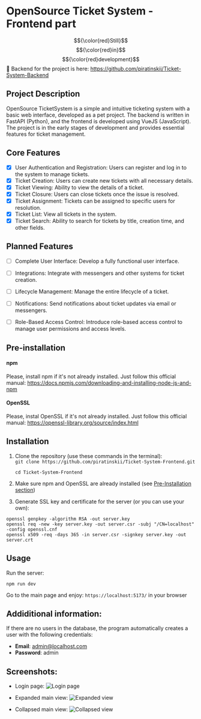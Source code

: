 # OpenSource Ticket System - Frontend part
$${\color{red}Still}$$ $${\color{red}in}$$ $${\color{red}development}$$ 🚧
Backend for the project is here: https://github.com/piratinskii/Ticket-System-Backend

## Project Description

OpenSource TicketSystem is a simple and intuitive ticketing system with a basic web interface, developed as a pet project. The backend is written in FastAPI (Python),
and the frontend is developed using VueJS (JavaScript). The project is in the early stages of development and provides essential features for ticket management.

## Core Features

- [x] User Authentication and Registration: Users can register and log in to the system to manage tickets.
- [x] Ticket Creation: Users can create new tickets with all necessary details.
- [x] Ticket Viewing: Ability to view the details of a ticket.
- [x] Ticket Closure: Users can close tickets once the issue is resolved.
- [x] Ticket Assignment: Tickets can be assigned to specific users for resolution.
- [x] Ticket List: View all tickets in the system.
- [x] Ticket Search: Ability to search for tickets by title, creation time, and other fields.

## Planned Features

- [ ] Complete User Interface: Develop a fully functional user interface.
- [ ] Integrations: Integrate with messengers and other systems for ticket creation.
- [ ] Lifecycle Management: Manage the entire lifecycle of a ticket.
- [ ] Notifications: Send notifications about ticket updates via email or messengers.
- [ ] Role-Based Access Control: Introduce role-based access control to manage user permissions and access levels.


## Pre-installation
<a name="pre-installation"></a>
#### npm

Please, install npm if it's not already installed. Just follow this official manual: https://docs.npmjs.com/downloading-and-installing-node-js-and-npm

#### OpenSSL

Please, instal OpenSSL if it's not already installed. Just follow this official manual: https://openssl-library.org/source/index.html

## Installation 

1. Clone the repository (use these commands in the terminal):    
   ```git clone https://github.com/piratinskii/Ticket-System-Frontend.git```
   
   ```cd Ticket-System-Frontend``` 

2. Make sure npm and OpenSSL are already installed (see [Pre-Installation section](#pre-installation))

3. Generate SSL key and certificate for the server (or you can use your own):
```
openssl genpkey -algorithm RSA -out server.key
openssl req -new -key server.key -out server.csr -subj "/CN=localhost" -config openssl.cnf
openssl x509 -req -days 365 -in server.csr -signkey server.key -out server.crt
```

## Usage 

Run the server: 

```npm run dev```

Go to the main page and enjoy:
```https://localhost:5173/``` in your browser

## Addiditional information:

If there are no users in the database, the program automatically creates a user with the following credentials:

- **Email**: admin@localhost.com
- **Password**: admin

## Screenshots:

- Login page:
![Login page](screenshots/login.png)

- Expanded main view:
![Expanded view](screenshots/tickets.png)

- Collapsed main view:
![Collapsed view](screenshots/collapsed.png)

